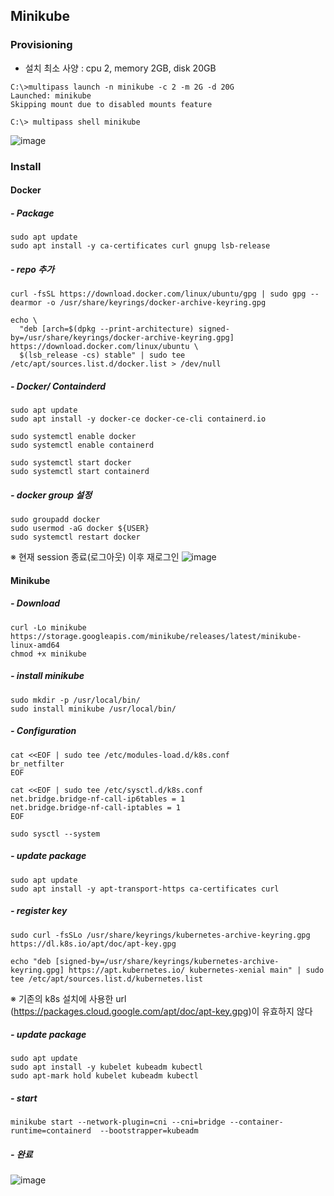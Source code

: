 
## Minikube 
### Provisioning
- 설치 최소 사양 : cpu 2, memory 2GB, disk 20GB

```
C:\>multipass launch -n minikube -c 2 -m 2G -d 20G
Launched: minikube
Skipping mount due to disabled mounts feature

C:\> multipass shell minikube
```
![image](https://github.com/clabi-lab/kubernetes/assets/138098979/a6fed10a-57ee-41bc-b5e2-518f8396bf92)


### Install
#### Docker
##### - Package
```
sudo apt update
sudo apt install -y ca-certificates curl gnupg lsb-release
```

##### - repo 추가
```
curl -fsSL https://download.docker.com/linux/ubuntu/gpg | sudo gpg --dearmor -o /usr/share/keyrings/docker-archive-keyring.gpg

echo \
  "deb [arch=$(dpkg --print-architecture) signed-by=/usr/share/keyrings/docker-archive-keyring.gpg] https://download.docker.com/linux/ubuntu \
  $(lsb_release -cs) stable" | sudo tee /etc/apt/sources.list.d/docker.list > /dev/null
```

##### - Docker/ Containderd
```
sudo apt update
sudo apt install -y docker-ce docker-ce-cli containerd.io

sudo systemctl enable docker
sudo systemctl enable containerd

sudo systemctl start docker
sudo systemctl start containerd
```

##### - docker group 설정
```
sudo groupadd docker
sudo usermod -aG docker ${USER}
sudo systemctl restart docker
```
※ 현재 session 종료(로그아웃) 이후 재로그인
![image](https://github.com/clabi-lab/kubernetes/assets/138098979/3359cb80-b5ce-4c79-a5cb-16cf817650ac)


#### Minikube
##### - Download
```
curl -Lo minikube https://storage.googleapis.com/minikube/releases/latest/minikube-linux-amd64
chmod +x minikube
```

##### - install minikube
```
sudo mkdir -p /usr/local/bin/
sudo install minikube /usr/local/bin/
```

##### - Configuration
```
cat <<EOF | sudo tee /etc/modules-load.d/k8s.conf
br_netfilter
EOF

cat <<EOF | sudo tee /etc/sysctl.d/k8s.conf
net.bridge.bridge-nf-call-ip6tables = 1
net.bridge.bridge-nf-call-iptables = 1
EOF

sudo sysctl --system
```

##### - update package
```
sudo apt update
sudo apt install -y apt-transport-https ca-certificates curl
```

##### - register key
```
sudo curl -fsSLo /usr/share/keyrings/kubernetes-archive-keyring.gpg https://dl.k8s.io/apt/doc/apt-key.gpg

echo "deb [signed-by=/usr/share/keyrings/kubernetes-archive-keyring.gpg] https://apt.kubernetes.io/ kubernetes-xenial main" | sudo tee /etc/apt/sources.list.d/kubernetes.list
```
※ 기존의 k8s 설치에 사용한 url (https://packages.cloud.google.com/apt/doc/apt-key.gpg)이 유효하지 않다

##### - update package
```
sudo apt update
sudo apt install -y kubelet kubeadm kubectl
sudo apt-mark hold kubelet kubeadm kubectl
```

##### - start
```
minikube start --network-plugin=cni --cni=bridge --container-runtime=containerd  --bootstrapper=kubeadm
```

##### - 완료
![image](https://github.com/clabi-lab/kubernetes/assets/138098979/e3d28486-4c32-41ac-bd4a-d002972e894f)



